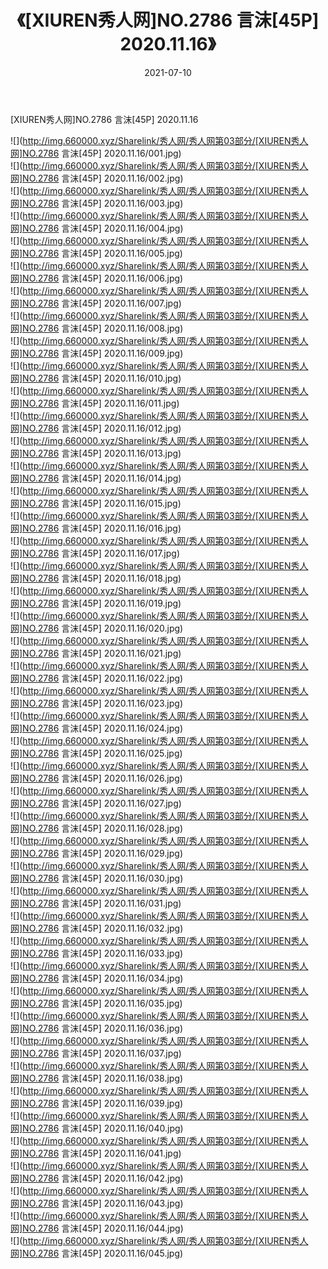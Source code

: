 ﻿---
layout: post
title:  《[XIUREN秀人网]NO.2786 言沫[45P] 2020.11.16》
date:   2021-07-10
img: http://img.660000.xyz/Sharelink/秀人网/秀人网第03部分/[XIUREN秀人网]NO.2786 言沫[45P] 2020.11.16/000.jpg
categories: [美女, 清纯, 唯美]
---

[XIUREN秀人网]NO.2786 言沫[45P] 2020.11.16

  ![](http://img.660000.xyz/Sharelink/秀人网/秀人网第03部分/[XIUREN秀人网]NO.2786 言沫[45P] 2020.11.16/001.jpg) <br> ![](http://img.660000.xyz/Sharelink/秀人网/秀人网第03部分/[XIUREN秀人网]NO.2786 言沫[45P] 2020.11.16/002.jpg) <br> ![](http://img.660000.xyz/Sharelink/秀人网/秀人网第03部分/[XIUREN秀人网]NO.2786 言沫[45P] 2020.11.16/003.jpg) <br> ![](http://img.660000.xyz/Sharelink/秀人网/秀人网第03部分/[XIUREN秀人网]NO.2786 言沫[45P] 2020.11.16/004.jpg) <br> ![](http://img.660000.xyz/Sharelink/秀人网/秀人网第03部分/[XIUREN秀人网]NO.2786 言沫[45P] 2020.11.16/005.jpg) <br> ![](http://img.660000.xyz/Sharelink/秀人网/秀人网第03部分/[XIUREN秀人网]NO.2786 言沫[45P] 2020.11.16/006.jpg) <br> ![](http://img.660000.xyz/Sharelink/秀人网/秀人网第03部分/[XIUREN秀人网]NO.2786 言沫[45P] 2020.11.16/007.jpg) <br> ![](http://img.660000.xyz/Sharelink/秀人网/秀人网第03部分/[XIUREN秀人网]NO.2786 言沫[45P] 2020.11.16/008.jpg) <br> ![](http://img.660000.xyz/Sharelink/秀人网/秀人网第03部分/[XIUREN秀人网]NO.2786 言沫[45P] 2020.11.16/009.jpg) <br> ![](http://img.660000.xyz/Sharelink/秀人网/秀人网第03部分/[XIUREN秀人网]NO.2786 言沫[45P] 2020.11.16/010.jpg) <br> ![](http://img.660000.xyz/Sharelink/秀人网/秀人网第03部分/[XIUREN秀人网]NO.2786 言沫[45P] 2020.11.16/011.jpg) <br> ![](http://img.660000.xyz/Sharelink/秀人网/秀人网第03部分/[XIUREN秀人网]NO.2786 言沫[45P] 2020.11.16/012.jpg) <br> ![](http://img.660000.xyz/Sharelink/秀人网/秀人网第03部分/[XIUREN秀人网]NO.2786 言沫[45P] 2020.11.16/013.jpg) <br> ![](http://img.660000.xyz/Sharelink/秀人网/秀人网第03部分/[XIUREN秀人网]NO.2786 言沫[45P] 2020.11.16/014.jpg) <br> ![](http://img.660000.xyz/Sharelink/秀人网/秀人网第03部分/[XIUREN秀人网]NO.2786 言沫[45P] 2020.11.16/015.jpg) <br> ![](http://img.660000.xyz/Sharelink/秀人网/秀人网第03部分/[XIUREN秀人网]NO.2786 言沫[45P] 2020.11.16/016.jpg) <br> ![](http://img.660000.xyz/Sharelink/秀人网/秀人网第03部分/[XIUREN秀人网]NO.2786 言沫[45P] 2020.11.16/017.jpg) <br> ![](http://img.660000.xyz/Sharelink/秀人网/秀人网第03部分/[XIUREN秀人网]NO.2786 言沫[45P] 2020.11.16/018.jpg) <br> ![](http://img.660000.xyz/Sharelink/秀人网/秀人网第03部分/[XIUREN秀人网]NO.2786 言沫[45P] 2020.11.16/019.jpg) <br> ![](http://img.660000.xyz/Sharelink/秀人网/秀人网第03部分/[XIUREN秀人网]NO.2786 言沫[45P] 2020.11.16/020.jpg) <br> ![](http://img.660000.xyz/Sharelink/秀人网/秀人网第03部分/[XIUREN秀人网]NO.2786 言沫[45P] 2020.11.16/021.jpg) <br> ![](http://img.660000.xyz/Sharelink/秀人网/秀人网第03部分/[XIUREN秀人网]NO.2786 言沫[45P] 2020.11.16/022.jpg) <br> ![](http://img.660000.xyz/Sharelink/秀人网/秀人网第03部分/[XIUREN秀人网]NO.2786 言沫[45P] 2020.11.16/023.jpg) <br> ![](http://img.660000.xyz/Sharelink/秀人网/秀人网第03部分/[XIUREN秀人网]NO.2786 言沫[45P] 2020.11.16/024.jpg) <br> ![](http://img.660000.xyz/Sharelink/秀人网/秀人网第03部分/[XIUREN秀人网]NO.2786 言沫[45P] 2020.11.16/025.jpg) <br> ![](http://img.660000.xyz/Sharelink/秀人网/秀人网第03部分/[XIUREN秀人网]NO.2786 言沫[45P] 2020.11.16/026.jpg) <br> ![](http://img.660000.xyz/Sharelink/秀人网/秀人网第03部分/[XIUREN秀人网]NO.2786 言沫[45P] 2020.11.16/027.jpg) <br> ![](http://img.660000.xyz/Sharelink/秀人网/秀人网第03部分/[XIUREN秀人网]NO.2786 言沫[45P] 2020.11.16/028.jpg) <br> ![](http://img.660000.xyz/Sharelink/秀人网/秀人网第03部分/[XIUREN秀人网]NO.2786 言沫[45P] 2020.11.16/029.jpg) <br> ![](http://img.660000.xyz/Sharelink/秀人网/秀人网第03部分/[XIUREN秀人网]NO.2786 言沫[45P] 2020.11.16/030.jpg) <br> ![](http://img.660000.xyz/Sharelink/秀人网/秀人网第03部分/[XIUREN秀人网]NO.2786 言沫[45P] 2020.11.16/031.jpg) <br> ![](http://img.660000.xyz/Sharelink/秀人网/秀人网第03部分/[XIUREN秀人网]NO.2786 言沫[45P] 2020.11.16/032.jpg) <br> ![](http://img.660000.xyz/Sharelink/秀人网/秀人网第03部分/[XIUREN秀人网]NO.2786 言沫[45P] 2020.11.16/033.jpg) <br> ![](http://img.660000.xyz/Sharelink/秀人网/秀人网第03部分/[XIUREN秀人网]NO.2786 言沫[45P] 2020.11.16/034.jpg) <br> ![](http://img.660000.xyz/Sharelink/秀人网/秀人网第03部分/[XIUREN秀人网]NO.2786 言沫[45P] 2020.11.16/035.jpg) <br> ![](http://img.660000.xyz/Sharelink/秀人网/秀人网第03部分/[XIUREN秀人网]NO.2786 言沫[45P] 2020.11.16/036.jpg) <br> ![](http://img.660000.xyz/Sharelink/秀人网/秀人网第03部分/[XIUREN秀人网]NO.2786 言沫[45P] 2020.11.16/037.jpg) <br> ![](http://img.660000.xyz/Sharelink/秀人网/秀人网第03部分/[XIUREN秀人网]NO.2786 言沫[45P] 2020.11.16/038.jpg) <br> ![](http://img.660000.xyz/Sharelink/秀人网/秀人网第03部分/[XIUREN秀人网]NO.2786 言沫[45P] 2020.11.16/039.jpg) <br> ![](http://img.660000.xyz/Sharelink/秀人网/秀人网第03部分/[XIUREN秀人网]NO.2786 言沫[45P] 2020.11.16/040.jpg) <br> ![](http://img.660000.xyz/Sharelink/秀人网/秀人网第03部分/[XIUREN秀人网]NO.2786 言沫[45P] 2020.11.16/041.jpg) <br> ![](http://img.660000.xyz/Sharelink/秀人网/秀人网第03部分/[XIUREN秀人网]NO.2786 言沫[45P] 2020.11.16/042.jpg) <br> ![](http://img.660000.xyz/Sharelink/秀人网/秀人网第03部分/[XIUREN秀人网]NO.2786 言沫[45P] 2020.11.16/043.jpg) <br> ![](http://img.660000.xyz/Sharelink/秀人网/秀人网第03部分/[XIUREN秀人网]NO.2786 言沫[45P] 2020.11.16/044.jpg) <br> ![](http://img.660000.xyz/Sharelink/秀人网/秀人网第03部分/[XIUREN秀人网]NO.2786 言沫[45P] 2020.11.16/045.jpg) <br>